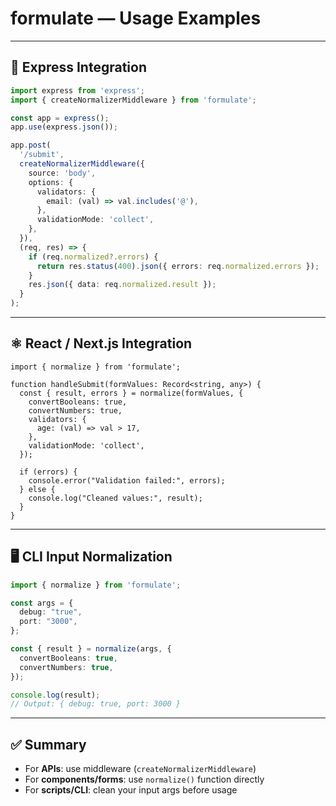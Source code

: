 # formulate — Usage Examples

---

## 🚀 Express Integration

```ts
import express from 'express';
import { createNormalizerMiddleware } from 'formulate';

const app = express();
app.use(express.json());

app.post(
  '/submit',
  createNormalizerMiddleware({
    source: 'body',
    options: {
      validators: {
        email: (val) => val.includes('@'),
      },
      validationMode: 'collect',
    },
  }),
  (req, res) => {
    if (req.normalized?.errors) {
      return res.status(400).json({ errors: req.normalized.errors });
    }
    res.json({ data: req.normalized.result });
  }
);
```

---

## ⚛️ React / Next.js Integration

```tsx
import { normalize } from 'formulate';

function handleSubmit(formValues: Record<string, any>) {
  const { result, errors } = normalize(formValues, {
    convertBooleans: true,
    convertNumbers: true,
    validators: {
      age: (val) => val > 17,
    },
    validationMode: 'collect',
  });

  if (errors) {
    console.error("Validation failed:", errors);
  } else {
    console.log("Cleaned values:", result);
  }
}
```

---

## 🖥️ CLI Input Normalization

```ts
import { normalize } from 'formulate';

const args = {
  debug: "true",
  port: "3000",
};

const { result } = normalize(args, {
  convertBooleans: true,
  convertNumbers: true,
});

console.log(result);
// Output: { debug: true, port: 3000 }
```

---

## ✅ Summary

- For **APIs**: use middleware (`createNormalizerMiddleware`)
- For **components/forms**: use `normalize()` function directly
- For **scripts/CLI**: clean your input args before usage